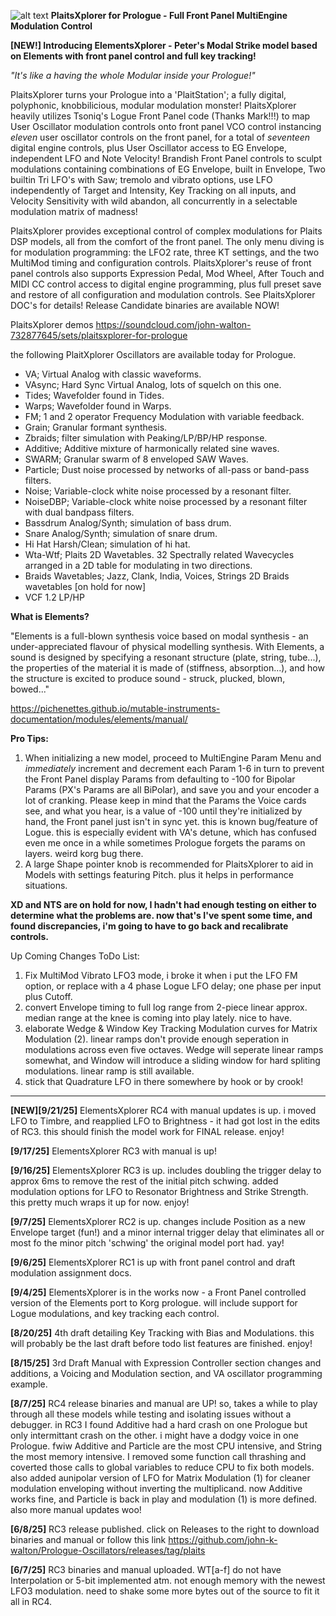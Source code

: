 ![alt text](https://github.com/john-k-walton/Prologue-Oscillators/blob/main/IMG_0974.png)
**PlaitsXplorer for Prologue - Full Front Panel MultiEngine Modulation Control**

**[NEW!] Introducing ElementsXplorer - Peter's Modal Strike model based on Elements with front panel control and full key tracking!**

*"It's like a having the whole Modular inside your Prologue!"*


PlaitsXplorer turns your Prologue into a 'PlaitStation'; a fully digital, polyphonic, knobbilicious, modular modulation monster! PlaitsXplorer heavily utilizes Tsoniq's Logue Front Panel code (Thanks Mark!!!) to map User Oscillator modulation controls onto front panel VCO control instancing *eleven* user oscillator controls on the front panel, for a total of *seventeen* digital engine controls, plus User Oscillator access to EG Envelope, independent LFO and Note Velocity! Brandish Front Panel controls to sculpt modulations containing combinations of EG Envelope, built in Envelope, Two builtin Tri LFO's with Saw; tremolo and vibrato options, use LFO independently of Target and Intensity, Key Tracking on all inputs, and Velocity Sensitivity with wild abandon, all concurrently in a selectable modulation matrix of madness! 

PlaitsXplorer provides exceptional control of complex modulations for Plaits DSP models, all from the comfort of the front panel. The only menu diving is for modulation programming: the LFO2 rate, three KT settings, and the two MultiMod timing and configuration controls. PlaitsXplorer's reuse of front panel controls also supports Expression Pedal, Mod Wheel, After Touch and MIDI CC control access to digital engine programming, plus full preset save and restore of all configuration and modulation controls. See PlaitsXplorer DOC's for details! Release Candidate binaries are available NOW!

PlaitsXplorer demos https://soundcloud.com/john-walton-732877645/sets/plaitsxplorer-for-prologue

the following PlaitXplorer Oscillators are available today for Prologue.

- VA; Virtual Analog with classic waveforms.
- VAsync; Hard Sync Virtual Analog, lots of squelch on this one.
- Tides; Wavefolder found in Tides.
- Warps; Wavefolder found in Warps.
- FM; 1 and 2 operator Frequency Modulation with variable feedback.
- Grain; Granular formant synthesis.
- Zbraids; filter simulation with Peaking/LP/BP/HP response.
- Additive; Additive mixture of harmonically related sine waves.
- SWARM; Granular swarm of 8 enveloped SAW Waves.
- Particle; Dust noise processed by networks of all-pass or band-pass filters.
- Noise; Variable-clock white noise processed by a resonant filter.
- NoiseDBP; Variable-clock white noise processed by a resonant filter with dual bandpass filters.
- Bassdrum Analog/Synth; simulation of bass drum.
- Snare Analog/Synth; simulation of snare drum.
- Hi Hat Harsh/Clean; simulation of hi hat.
- Wta-Wtf; Plaits 2D Wavetables. 32 Spectrally related Wavecycles arranged in a 2D table for modulating in two directions.
- Braids Wavetables; Jazz, Clank, India, Voices, Strings 2D Braids wavetables [on hold for now]
- VCF 1.2 LP/HP

**What is Elements?**

"Elements is a full-blown synthesis voice based on modal synthesis - an under-appreciated flavour of physical modelling synthesis. With Elements, a sound is designed by specifying a resonant structure (plate, string, tube...), the properties of the material it is made of (stiffness, absorption...), and how the structure is excited to produce sound - struck, plucked, blown, bowed..."

https://pichenettes.github.io/mutable-instruments-documentation/modules/elements/manual/

**Pro Tips:**

1. When initializing a new model, proceed to MultiEngine Param Menu and *immediately* increment and decrement each Param 1-6 in turn to prevent the Front Panel display Params from defaulting to -100 for Bipolar Params (PX's Params are all BiPolar), and save you and your encoder a lot of cranking. Please keep in mind that the Params the Voice cards see, and what you hear, is a value of -100 until they're initialized by hand, the Front panel just isn't in sync yet. this is known bug/feature of Logue. this is especially evident with VA's detune, which has confused even me once in a while sometimes Prologue forgets the params on layers. weird korg bug there.
2. A large Shape pointer knob is recommended for PlaitsXplorer to aid in Models with settings featuring Pitch. plus it helps in performance situations.


**XD and NTS are on hold for now, I hadn't had enough testing on either to determine what the problems are. now that's I've spent some time, and found discrepancies, i'm going to have to go back and recalibrate controls.**

Up Coming Changes ToDo List:
1. Fix MultiMod Vibrato LFO3 mode, i broke it when i put the LFO FM option, or replace with a 4 phase Logue LFO delay; one phase per input plus Cutoff.
2. convert Envelope timing to full log range from 2-piece linear approx. median range at the knee is coming into play lately. nice to have.
3. elaborate Wedge & Window Key Tracking Modulation curves for Matrix Modulation (2). linear ramps don't provide enough seperation in modulations across even five octaves. Wedge will seperate linear ramps somewhat, and Window will introduce a sliding window for hard spliting modulations. linear ramp is still available.
4. stick that Quadrature LFO in there somewhere by hook or by crook!
   
---------------
**[NEW][9/21/25]** 
ElementsXplorer RC4 with manual updates is up. i moved LFO to Timbre, and reapplied LFO to Brightness - it had got lost in the edits of RC3. this should finish the model work for FINAL release. enjoy!

**[9/17/25]**
ElementsXplorer RC3 with manual is up!

**[9/16/25]**
ElementsXplorer RC3 is up. includes doubling the trigger delay to approx 6ms to remove the rest of the initial pitch schwing. added modulation options for LFO to Resonator Brightness and Strike Strength. this pretty much wraps it up for now. enjoy! 

**[9/7/25]**
ElementsXplorer RC2 is up. changes include Position as a new Envelope target (fun!) and a minor internal trigger delay that eliminates all or most fo the minor pitch 'schwing' the original model port had. yay!

**[9/6/25]**
ElementsXplorer RC1 is up with front panel control and draft modulation assignment docs.

**[9/4/25]**
ElementsXplorer is in the works now - a Front Panel controlled version of the Elements port to Korg prologue. will include support for Logue modulations, and key tracking each control. 

**[8/20/25]**
4th draft detailing Key Tracking with Bias and Modulations. this will probably be the last draft before todo list features are finished. enjoy!

**[8/15/25]**
3rd Draft Manual with Expression Controller section changes and additions, a Voicing and Modulation section, and VA oscillator programming example.

**[8/7/25]** RC4 release binaries and manual are UP! so, takes a while to play through all these models while testing and isolating issues without a debugger. in RC3 I found Additive had a hard crash on one Prologue but only intermittant crash on the other. i might have a dodgy voice in one Prologue. fwiw Additive and Particle are the most CPU intensive, and String the most memory intensive. I removed some function call thrashing and coverted those calls to global variables to reduce CPU to fix both models. also added aunipolar version of LFO for Matrix Modulation (1) for cleaner modulation enveloping without inverting the multiplicand. now Additive works fine, and Particle is back in play and modulation (1) is more defined. also more manual updates woo!

**[6/8/25]** RC3 release published. click on Releases to the right to download binaries and manual or follow this link https://github.com/john-k-walton/Prologue-Oscillators/releases/tag/plaits

**[6/7/25]** RC3 binaries and manual uploaded. WT[a-f] do not have Interpolation or 5-bit implemented atm. not enough memory with the newest LFO3 modulation. need to shake some more bytes out of the source to fit it all in RC4.

